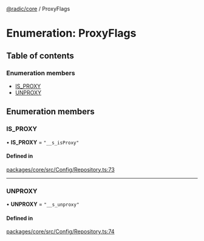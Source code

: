 [@radic/core](../README.md) / ProxyFlags

# Enumeration: ProxyFlags

## Table of contents

### Enumeration members

- [IS\_PROXY](ProxyFlags.md#is_proxy)
- [UNPROXY](ProxyFlags.md#unproxy)

## Enumeration members

### IS\_PROXY

• **IS\_PROXY** = `"__s_isProxy"`

#### Defined in

[packages/core/src/Config/Repository.ts:73](https://github.com/robinradic/npm-console/blob/10cb77f/packages/core/src/Config/Repository.ts#L73)

___

### UNPROXY

• **UNPROXY** = `"__s_unproxy"`

#### Defined in

[packages/core/src/Config/Repository.ts:74](https://github.com/robinradic/npm-console/blob/10cb77f/packages/core/src/Config/Repository.ts#L74)
